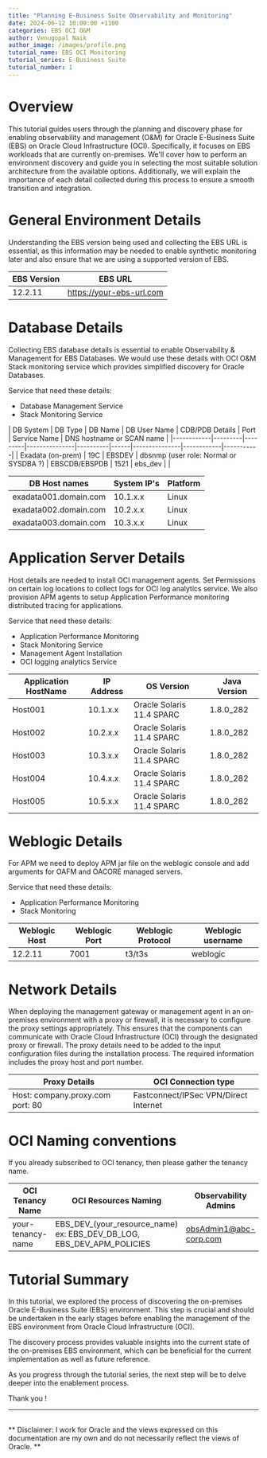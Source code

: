 ```yaml
---
title: "Planning E-Business Suite Observability and Monitoring"
date: 2024-06-12 10:00:00 +1100
categories: EBS OCI O&M
author: Venugopal Naik
author_image: /images/profile.png
tutorial_name: EBS OCI Monitoring
tutorial_series: E-Business Suite
tutorial_number: 1
---
```

# Overview

This tutorial guides users through the planning and discovery phase for enabling observability and management (O&M) for Oracle E-Business Suite (EBS) on Oracle Cloud Infrastructure (OCI). Specifically, it focuses on EBS workloads that are currently on-premises. We'll cover how to perform an environment discovery and guide you in selecting the most suitable solution architecture from the available options. Additionally, we will explain the importance of each detail collected during this process to ensure a smooth transition and integration.


# General Environment Details

Understanding the EBS version being used and collecting the EBS URL is essential, as this information may be needed to enable synthetic monitoring later and also ensure that we are using
a supported version of EBS.
  	 	 
| EBS Version | EBS URL | 
|---------------|-------------|
| 12.2.11 | https://your-ebs-url.com  | 


# Database Details	 

Collecting EBS database details is essential to enable Observability & Management for EBS Databases. We would use these details with OCI O&M Stack monitoring service which provides simplified discovery for Oracle Databases. 

Service that need these details:
- Database Management Service
- Stack Monitoring Service

| DB System | DB Type | DB Name | DB User Name | CDB/PDB Details | Port | Service Name | DNS hostname or SCAN name | 
|------------|---------|---------|---------------|----------|------|---------------|------------|-----------|
| Exadata (on-prem) | 19C | EBSDEV | dbsnmp (user role: Normal or SYSDBA ?) | EBSCDB/EBSPDB | 1521 | ebs_dev |  |       

| DB Host names | System IP's | Platform |
|--------------|------------|-------------|
| exadata001.domain.com | 10.1.x.x | Linux |
| exadata002.domain.com | 10.2.x.x | Linux |
| exadata003.domain.com | 10.3.x.x | Linux |

# Application Server Details

Host details are needed to install OCI management agents. Set Permissions on certain log locations
to collect logs for OCI log analytics service.
We also provision APM agents to setup Application Performance monitoring distributed tracing
for applications.

Service that need these details:
- Application Performance Monitoring
- Stack Monitoring Service
- Management Agent Installation
- OCI logging analytics Service

| Application HostName |	IP Address	| OS Version |	Java Version |
|------------------------|---------------|------------|---------------|
 | Host001 |	10.1.x.x	| Oracle Solaris 11.4 SPARC |	1.8.0_282 |
 | Host002 |	10.2.x.x	| Oracle Solaris 11.4 SPARC	| 1.8.0_282 |
 | Host003 |	10.3.x.x	| Oracle Solaris 11.4 SPARC	| 1.8.0_282 |
 | Host004 |	10.4.x.x	| Oracle Solaris 11.4 SPARC	| 1.8.0_282 |
 | Host005 |	10.5.x.x	| Oracle Solaris 11.4 SPARC	| 1.8.0_282 |

# Weblogic Details

For APM we need to deploy APM jar file on the weblogic console and add arguments for
OAFM and OACORE managed servers.

Service that need these details:
- Application Performance Monitoring
- Stack Monitoring 

| Weblogic Host | Weblogic Port | Weblogic Protocol | Weblogic username |
|---------------|-------------|---------------|-------------|
| 12.2.11 | 7001               | t3/t3s           | weblogic |

# Network Details

When deploying the management gateway or management agent in an on-premises environment with a proxy or firewall, it is necessary to configure the proxy settings appropriately. This ensures that the components can communicate with Oracle Cloud Infrastructure (OCI) through the designated proxy or firewall. The proxy details need to be added to the input configuration files during the installation process. The required information includes the proxy host and port number. 


| Proxy Details | OCI Connection type |
|---------------|---------------------|
| Host: company.proxy.com port: 80 | Fastconnect/IPSec VPN/Direct Internet |

# OCI Naming conventions

If you already subscribed to OCI tenancy, then please gather the tenancy name.

| OCI Tenancy Name | OCI Resources Naming | Observability Admins | OCI Observability Compartment | OCI IAM Domain |
|---------------|---------------------|---------------|---------------------|---------------------|
| your-tenancy-name | EBS_DEV_(your_resource_name) ex: EBS_DEV_DB_LOG, EBS_DEV_APM_POLICIES| obsAdmin1@abc-corp.com | EBS-OBS-DEV | DEFAULT (Provide URL)

# Tutorial Summary

In this tutorial, we explored the process of discovering the on-premises Oracle E-Business Suite (EBS) environment. This step is crucial and should be undertaken in the early stages before enabling the management of the EBS environment from Oracle Cloud Infrastructure (OCI).

The discovery process provides valuable insights into the current state of the on-premises EBS environment, which can be beneficial for the current implementation as well as future reference. 

As you progress through the tutorial series, the next step will be to delve deeper into the enablement process. 

Thank you !

---
<br>
** Disclaimer: I work for Oracle and the views expressed on this documentation are my own and do not necessarily reflect the views of Oracle. ** 